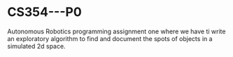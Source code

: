 # CS354---P0
Autonomous Robotics programming assignment one where we have ti write an exploratory algorithm to find and document the spots of objects in a simulated 2d space.

